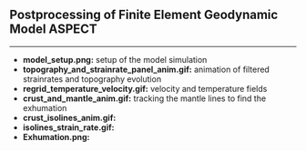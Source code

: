 ## Postprocessing of Finite Element Geodynamic Model ASPECT

---

* **model_setup.png:** setup of the model simulation
* **topography_and_strainrate_panel_anim.gif:** animation of filtered strainrates and topography evolution
* **regrid_temperature_velocity.gif:** velocity and temperature fields
* **crust_and_mantle_anim.gif:** tracking the mantle lines to find the exhumation
* **crust_isolines_anim.gif:**
* **isolines_strain_rate.gif:**
* **Exhumation.png:**











